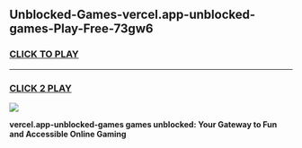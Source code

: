 
## Unblocked-Games-vercel.app-unblocked-games-Play-Free-73gw6
<h3>
<a href="https://premium76.site?title=vercel.app-unblocked-games&ref=19M">CLICK TO PLAY</a></h3>
<hr>

<h3>
<a href="https://premium76.site?title=vercel.app-unblocked-games&ref=19M">CLICK 2 PLAY</a>
  
</h3>

<a href="https://premium76.site?title=vercel.app-unblocked-games&ref=19M"><img src="https://clearcache.store/games.png"></a>


**vercel.app-unblocked-games games unblocked: Your Gateway to Fun and Accessible Online Gaming**
